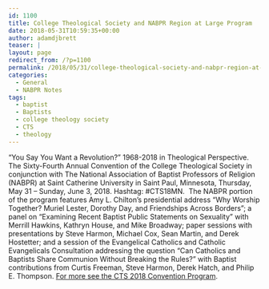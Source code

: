 ```yaml
---
id: 1100
title: College Theological Society and NABPR Region at Large Program
date: 2018-05-31T10:59:35+00:00
author: adamdjbrett
teaser: |
layout: page
redirect_from: /?p=1100
permalink: /2018/05/31/college-theological-society-and-nabpr-region-at-large-program/
categories:
  - General
  - NABPR Notes
tags:
  - baptist
  - Baptists
  - college theology society
  - CTS
  - theology
---
```

&#8220;You Say You Want a Revolution?&#8221; 1968-2018 in Theological Perspective. The Sixty-Fourth Annual Convention of the College Theological Society in conjunction with The National Association of Baptist Professors of Religion (NABPR) at Saint Catherine University in Saint Paul, Minnesota, Thursday, May 31 – Sunday, June 3, 2018. Hashtag: #CTS18MN.  The NABPR portion of the program features Amy L. Chilton&#8217;s presidential address &#8220;Why Worship Together? Muriel Lester, Dorothy Day, and Friendships Across Borders&#8221;; a panel on &#8220;Examining Recent Baptist Public Statements on Sexuality&#8221; with Merrill Hawkins, Kathryn House, and Mike Broadway; paper sessions with presentations by Steve Harmon, Michael Cox, Sean Martin, and Derek Hostetter; and a session of the Evangelical Catholics and Catholic Evangelicals Consultation addressing the question &#8220;Can Catholics and Baptists Share Communion Without Breaking the Rules?&#8221; with Baptist contributions from Curtis Freeman, Steve Harmon, Derek Hatch, and Philip E. Thompson. [For more see the CTS 2018 Convention Program](http://www.collegetheology.org/Convention-Program).
